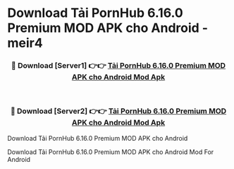 # Download Tải PornHub 6.16.0 Premium MOD APK cho Android - meir4


<div align="center">
<h3>🔴 Download [Server1] 👉👉 <a href="https://apk-comot.site?title=Tải_PornHub_6.16.0_Premium_MOD_APK_cho_Android">Tải PornHub 6.16.0 Premium MOD APK cho Android Mod Apk</a></h3><br>
<h3>🔴 Download [Server2] 👉👉 <a href="https://apk-comot.site?title=Tải_PornHub_6.16.0_Premium_MOD_APK_cho_Android">Tải PornHub 6.16.0 Premium MOD APK cho Android Mod Apk</a></h3>
</div>



Download Tải PornHub 6.16.0 Premium MOD APK cho Android 

Download Tải PornHub 6.16.0 Premium MOD APK cho Android Mod For Android